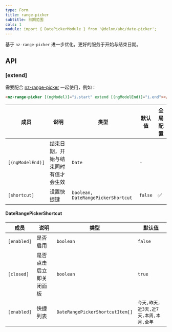 ```yaml
---
type: Form
title: range-picker
subtitle: 日期范围
cols: 1
module: import { DatePickerModule } from '@delon/abc/date-picker';
---
```


基于 `nz-range-picker` 进一步优化，更好的服务于开始与结束日期。

## API

### [extend]

需要配合 [nz-range-picker](https://ng.ant.design/components/date-picker/zh#nz-range-picker) 一起使用，例如：

```html
<nz-range-picker [(ngModel)]="i.start" extend [(ngModelEnd)]="i.end"></nz-range-picker>
```

| 成员 | 说明 | 类型 | 默认值 | 全局配置 |
|----|----|----|-----|------|
| `[(ngModelEnd)]` | 结束日期，开始与结束同时有值才会生效 | `Date` | - |  |
| `[shortcut]` | 设置快捷键 | `boolean, DateRangePickerShortcut` | `false` | ✅ |

#### DateRangePickerShortcut

| 成员 | 说明 | 类型 | 默认值 |
|----|----|----|-----|
| `[enabled]` | 是否启用 | `boolean` | `false` |
| `[closed]` | 是否点击后立即关闭面板 | `boolean` | `true` |
| `[enabled]` | 快捷列表 | `DateRangePickerShortcutItem[]` | `今天,昨天,近3天,近7天,本周,本月,全年` |
